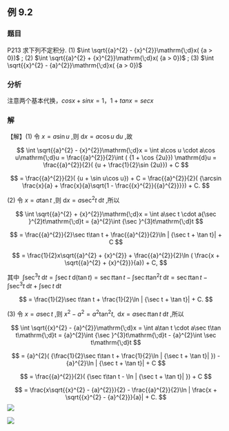 ## 例 9.2
### 题目
P213 求下列不定积分.
(1) $\int \sqrt{{a}^{2} - {x}^{2}}\mathrm{\;d}x( {a > 0})$ ; 
(2) $\int \sqrt{{a}^{2} + {x}^{2}}\mathrm{\;d}x( {a > 0})$ ;
(3) $\int \sqrt{{x}^{2} - {a}^{2}}\mathrm{\;d}x( {a > 0})$
### 分析
注意两个基本代换，$cosx+sinx=1$，$1+tanx=secx$
### 解
【解】(1) 令 $x = a\sin u$ ,则 $\mathrm{d}x = a\cos u\mathrm{\;d}u$ ,故

$$
\int \sqrt{{a}^{2} - {x}^{2}}\mathrm{\;d}x = \int a\cos u \cdot a\cos u\mathrm{\;d}u = \frac{{a}^{2}}{2}\int ( {1 + \cos {2u}}) \mathrm{d}u = \frac{{a}^{2}}{2}( {u + \frac{1}{2}\sin {2u}}) + C
$$

$$
= \frac{{a}^{2}}{2}( {u + \sin u\cos u}) + C = \frac{{a}^{2}}{2}( {\arcsin \frac{x}{a} + \frac{x}{a}\sqrt{1 - \frac{{x}^{2}}{{a}^{2}}}}) + C.
$$

(2) 令 $x = a\tan t$ ,则 $\mathrm{d}x = a{\sec }^{2}t\mathrm{\;d}t$ ,所以

$$
\int \sqrt{{a}^{2} + {x}^{2}}\mathrm{\;d}x = \int a\sec t \cdot a{\sec }^{2}t\mathrm{\;d}t = {a}^{2}\int {\sec }^{3}t\mathrm{\;d}t
$$

$$
= \frac{{a}^{2}}{2}\sec t\tan t + \frac{{a}^{2}}{2}\ln | {\sec t + \tan t}| + C
$$

$$
= \frac{1}{2}x\sqrt{{a}^{2} + {x}^{2}} + \frac{{a}^{2}}{2}\ln ( \frac{x + \sqrt{{a}^{2} + {x}^{2}}}{a}) + C,
$$

其中 $\;\int {\sec }^{3}t\mathrm{\;d}t = \int \sec t\mathrm{\;d}( {\tan t}) = \sec t\tan t - \int \sec t{\tan }^{2}t\mathrm{\;d}t = \sec t\tan t - \int {\sec }^{3}t\mathrm{\;d}t + \int \sec t\mathrm{\;d}t$

$$
= \frac{1}{2}\sec t\tan t + \frac{1}{2}\ln | {\sec t + \tan t}| + C.
$$

(3) 令 $x = a\sec t$ ,则 ${x}^{2} - {a}^{2} = {a}^{2}{\tan }^{2}t,\mathrm{\;d}x = a\sec t\tan t\mathrm{\;d}t$ ,所以

$$
\int \sqrt{{x}^{2} - {a}^{2}}\mathrm{\;d}x = \int a\tan t \cdot a\sec t\tan t\mathrm{\;d}t = {a}^{2}\int {\sec }^{3}t\mathrm{\;d}t - {a}^{2}\int \sec t\mathrm{\;d}t
$$

$$
= {a}^{2}( {\frac{1}{2}\sec t\tan t + \frac{1}{2}\ln | {\sec t + \tan t}| }) - {a}^{2}\ln | {\sec t + \tan t}| + C
$$

$$
= \frac{{a}^{2}}{2}( {\sec t\tan t - \ln | {\sec t + \tan t}| }) + C
$$

$$
= \frac{x\sqrt{{x}^{2} - {a}^{2}}}{2} - \frac{{a}^{2}}{2}\ln | \frac{x + \sqrt{{x}^{2} - {a}^{2}}}{a}| + C.
$$
![](https://img.hwenyi.tech/202410211611689.webp)

![](https://img.hwenyi.tech/202410211610510.webp)



